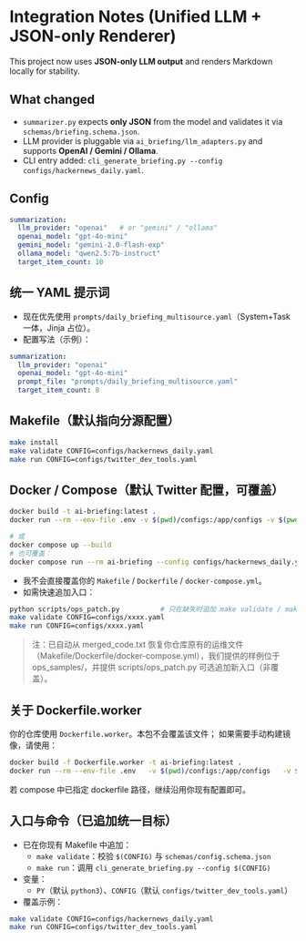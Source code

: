 
# Integration Notes (Unified LLM + JSON-only Renderer)

This project now uses **JSON-only LLM output** and renders Markdown locally for stability.

## What changed
- `summarizer.py` expects **only JSON** from the model and validates it via `schemas/briefing.schema.json`.
- LLM provider is pluggable via `ai_briefing/llm_adapters.py` and supports **OpenAI / Gemini / Ollama**.
- CLI entry added: `cli_generate_briefing.py --config configs/hackernews_daily.yaml`.

## Config
```yaml
summarization:
  llm_provider: "openai"   # or "gemini" / "ollama"
  openai_model: "gpt-4o-mini"
  gemini_model: "gemini-2.0-flash-exp"
  ollama_model: "qwen2.5:7b-instruct"
  target_item_count: 10
```


## 统一 YAML 提示词
- 现在优先使用 `prompts/daily_briefing_multisource.yaml`（System+Task 一体，Jinja 占位）。
- 配置写法（示例）：
```yaml
summarization:
  llm_provider: "openai"
  openai_model: "gpt-4o-mini"
  prompt_file: "prompts/daily_briefing_multisource.yaml"
  target_item_count: 8
```


## Makefile（默认指向分源配置）
```bash
make install
make validate CONFIG=configs/hackernews_daily.yaml
make run CONFIG=configs/twitter_dev_tools.yaml
```

## Docker / Compose（默认 Twitter 配置，可覆盖）
```bash
docker build -t ai-briefing:latest .
docker run --rm --env-file .env -v $(pwd)/configs:/app/configs -v $(pwd)/prompts:/app/prompts -v $(pwd)/schemas:/app/schemas -v $(pwd)/output:/app/output ai-briefing:latest --config configs/twitter_dev_tools.yaml

# 或
docker compose up --build
# 也可覆盖：
docker compose run --rm ai-briefing --config configs/hackernews_daily.yaml
```



- 我不会直接覆盖你的 `Makefile` / `Dockerfile` / `docker-compose.yml`。
- 如需快速追加入口：
```bash
python scripts/ops_patch.py          # 只在缺失时追加 make validate / make run
make validate CONFIG=configs/xxxx.yaml
make run CONFIG=configs/xxxx.yaml
```


> 注：已自动从 merged_code.txt 恢复你仓库原有的运维文件（Makefile/Dockerfile/docker-compose.yml），我们提供的样例位于 ops_samples/，并提供 scripts/ops_patch.py 可选追加新入口（非覆盖）。

## 关于 Dockerfile.worker
你的仓库使用 `Dockerfile.worker`。本包不会覆盖该文件；
如果需要手动构建镜像，请使用：
```bash
docker build -f Dockerfile.worker -t ai-briefing:latest .
docker run --rm --env-file .env   -v $(pwd)/configs:/app/configs   -v $(pwd)/prompts:/app/prompts   -v $(pwd)/schemas:/app/schemas   -v $(pwd)/output:/app/output   ai-briefing:latest --config configs/twitter_dev_tools.yaml
```
若 compose 中已指定 dockerfile 路径，继续沿用你现有配置即可。


## 入口与命令（已追加统一目标）
- 已在你现有 Makefile 中追加：
  - `make validate`：校验 `$(CONFIG)` 与 `schemas/config.schema.json`
  - `make run`：调用 `cli_generate_briefing.py --config $(CONFIG)`
- 变量：
  - `PY`（默认 `python3`）、`CONFIG`（默认 `configs/twitter_dev_tools.yaml`）
- 覆盖示例：
```bash
make validate CONFIG=configs/hackernews_daily.yaml
make run CONFIG=configs/twitter_dev_tools.yaml
```


